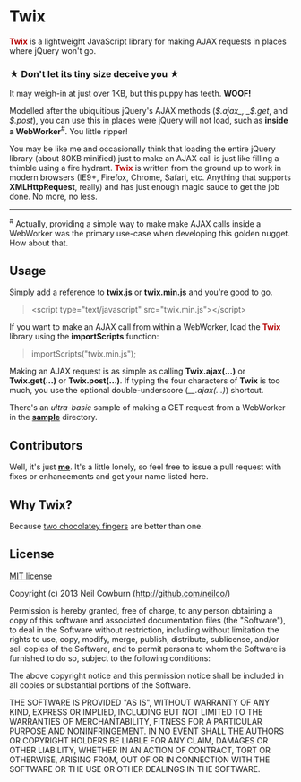 # Twix

__<span style="color: rgb(180,0,0);">Twix</span>__ is a lightweight JavaScript library for making AJAX requests in places where jQuery won't go.

### ★ Don't let its tiny size deceive you ★

It may weigh-in at just over 1KB, but this puppy has teeth. __WOOF!__ 

Modelled after the ubiquitious jQuery's AJAX methods (_$.ajax_, _$.get_, and _$.post_), you can use this in places were jQuery will not load, such as __inside a WebWorker__<sup>#</sup>. You little ripper!

You may be like me and occasionally think that loading the entire jQuery library (about 80KB minified) just to make an AJAX call is just like filling a thimble using a fire hydrant. __<span style="color: rgb(180,0,0);">Twix</span>__ is written from the ground up to work in modern browsers (IE9+, Firefox, Chrome, Safari, etc. Anything that supports __XMLHttpRequest__, really) and has just enough magic sauce to get the job done. No more, no less. 

---

<sup>#</sup> Actually, providing a simple way to make make AJAX calls inside a WebWorker was the primary use-case when developing this golden nugget. How about that.

## Usage 

Simply add a reference to __twix.js__ or __twix.min.js__ and you're good to go. 

> &lt;script type="text/javascript" src="twix.min.js">&lt;/script>

If you want to make an AJAX call from within a WebWorker, load the __<span style="color: rgb(180,0,0);">Twix</span>__ library using the __importScripts__ function:

> importScripts("twix.min.js");

Making an AJAX request is as simple as calling __Twix.ajax(...)__ or __Twix.get(...)__ or __Twix.post(...)__. If typing the four characters of __Twix__ is too much, you use the optional double-underscore (*__.ajax(...)*) shortcut. 

There's an _ultra-basic_ sample of making a GET request from a WebWorker in the [__sample__](http://github.com/neilco/twix/sample/) directory. 

## Contributors

Well, it's just [__me__](http://github.com/neilco/). It's a little lonely, so feel free to issue a pull request with fixes or enhancements and get your name listed here.


## Why Twix?

Because [two chocolatey fingers](http://www.twix.com) are better than one. 

## License

[MIT license](http://neil.mit-license.org)

Copyright (c) 2013 Neil Cowburn (http://github.com/neilco/)

Permission is hereby granted, free of charge, to any person obtaining a copy
of this software and associated documentation files (the "Software"), to deal
in the Software without restriction, including without limitation the rights
to use, copy, modify, merge, publish, distribute, sublicense, and/or sell
copies of the Software, and to permit persons to whom the Software is
furnished to do so, subject to the following conditions:

The above copyright notice and this permission notice shall be included in
all copies or substantial portions of the Software.

THE SOFTWARE IS PROVIDED "AS IS", WITHOUT WARRANTY OF ANY KIND, EXPRESS OR
IMPLIED, INCLUDING BUT NOT LIMITED TO THE WARRANTIES OF MERCHANTABILITY,
FITNESS FOR A PARTICULAR PURPOSE AND NONINFRINGEMENT. IN NO EVENT SHALL THE
AUTHORS OR COPYRIGHT HOLDERS BE LIABLE FOR ANY CLAIM, DAMAGES OR OTHER
LIABILITY, WHETHER IN AN ACTION OF CONTRACT, TORT OR OTHERWISE, ARISING FROM,
OUT OF OR IN CONNECTION WITH THE SOFTWARE OR THE USE OR OTHER DEALINGS IN
THE SOFTWARE.
